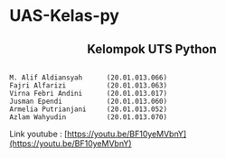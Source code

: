 # UAS-Kelas-py

<h2 align="center">Kelompok UTS Python</h2>
<code align="center">
M. Alif Aldiansyah      (20.01.013.066)
Fajri Alfarizi          (20.01.013.063)
Virna Febri Andini      (20.01.013.017)
Jusman Ependi           (20.01.013.060)
Armelia Putrianjani     (20.01.013.052)
Azlam Wahyudin          (20.01.013.070)
</code>

Link youtube : [https://youtu.be/BF10yeMVbnY](https://youtu.be/BF10yeMVbnY)
